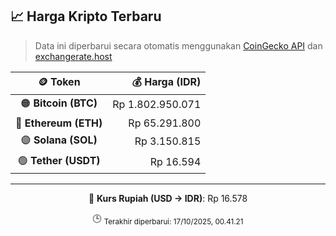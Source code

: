 

<!-- HARGA_KRIPTO -->
## 📈 Harga Kripto Terbaru

> Data ini diperbarui secara otomatis menggunakan [CoinGecko API](https://www.coingecko.com/) dan [exchangerate.host](https://exchangerate.host/)

<div align="center">

| 🪙 Token | 💰 Harga (IDR) |
|:------:|---------------:|
| 🟠 **Bitcoin (BTC)**   | Rp 1.802.950.071 |
| 🔵 **Ethereum (ETH)**  | Rp 65.291.800 |
| 🟣 **Solana (SOL)**    | Rp 3.150.815 |
| 🟢 **Tether (USDT)**   | Rp 16.594 |

---

💱 **Kurs Rupiah (USD → IDR)**: Rp 16.578

🕒 <sub>Terakhir diperbarui: 17/10/2025, 00.41.21</sub>

</div>
<!-- /HARGA_KRIPTO -->